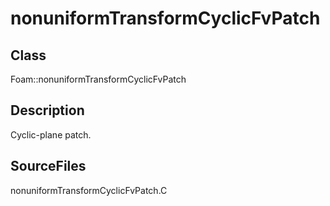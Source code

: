 # nonuniformTransformCyclicFvPatch 
## Class
Foam::nonuniformTransformCyclicFvPatch

## Description
Cyclic-plane patch.

## SourceFiles
nonuniformTransformCyclicFvPatch.C

